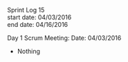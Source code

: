 Sprint Log 15 <br>
start date: 04/03/2016 <br>
end date: 04/16/2016 <br>

Day 1 Scrum Meeting:
Date: 04/03/2016
 - Nothing